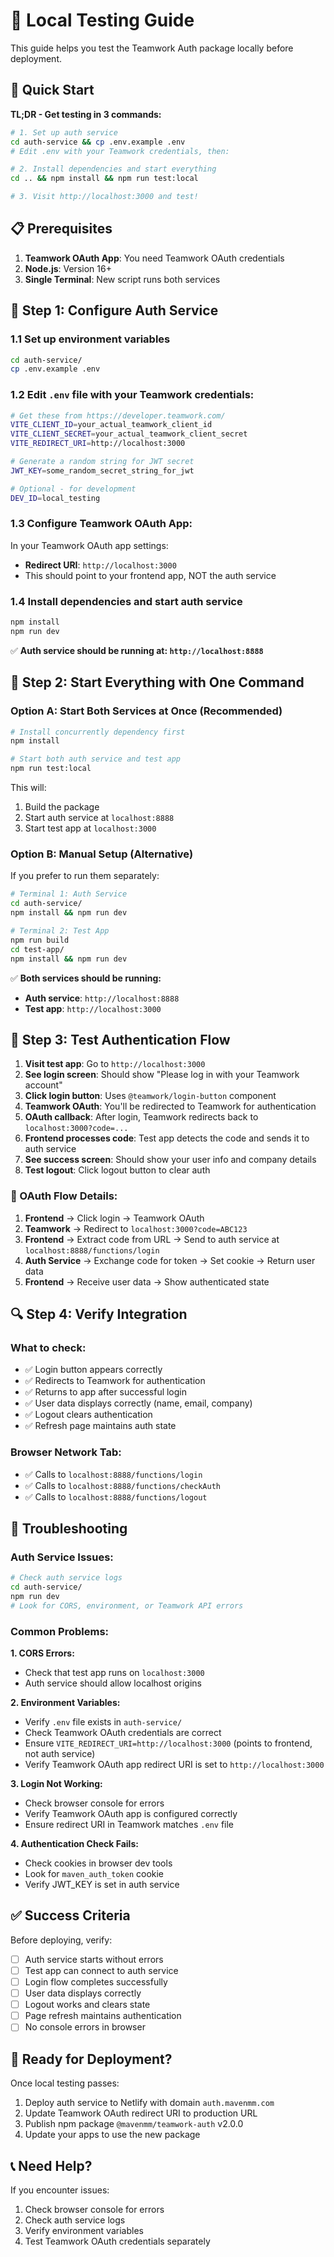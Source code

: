# 🧪 Local Testing Guide

This guide helps you test the Teamwork Auth package locally before deployment.

## 🚀 Quick Start

**TL;DR - Get testing in 3 commands:**
```bash
# 1. Set up auth service
cd auth-service && cp .env.example .env
# Edit .env with your Teamwork credentials, then:

# 2. Install dependencies and start everything
cd .. && npm install && npm run test:local

# 3. Visit http://localhost:3000 and test!
```

## 📋 Prerequisites

1. **Teamwork OAuth App**: You need Teamwork OAuth credentials
2. **Node.js**: Version 16+
3. **Single Terminal**: New script runs both services

## 🔧 Step 1: Configure Auth Service

### 1.1 Set up environment variables
```bash
cd auth-service/
cp .env.example .env
```

### 1.2 Edit `.env` file with your Teamwork credentials:
```bash
# Get these from https://developer.teamwork.com/
VITE_CLIENT_ID=your_actual_teamwork_client_id
VITE_CLIENT_SECRET=your_actual_teamwork_client_secret
VITE_REDIRECT_URI=http://localhost:3000

# Generate a random string for JWT secret
JWT_KEY=some_random_secret_string_for_jwt

# Optional - for development
DEV_ID=local_testing
```

### 1.3 Configure Teamwork OAuth App:
In your Teamwork OAuth app settings:
- **Redirect URI**: `http://localhost:3000`
- This should point to your frontend app, NOT the auth service

### 1.4 Install dependencies and start auth service
```bash
npm install
npm run dev
```

✅ **Auth service should be running at: `http://localhost:8888`**

## 🚀 Step 2: Start Everything with One Command

### Option A: Start Both Services at Once (Recommended)
```bash
# Install concurrently dependency first
npm install

# Start both auth service and test app
npm run test:local
```

This will:
1. Build the package
2. Start auth service at `localhost:8888`
3. Start test app at `localhost:3000`

### Option B: Manual Setup (Alternative)
If you prefer to run them separately:

```bash
# Terminal 1: Auth Service
cd auth-service/
npm install && npm run dev

# Terminal 2: Test App
npm run build
cd test-app/
npm install && npm run dev
```

✅ **Both services should be running:**
- **Auth service**: `http://localhost:8888`
- **Test app**: `http://localhost:3000`

## 🎯 Step 3: Test Authentication Flow

1. **Visit test app**: Go to `http://localhost:3000`
2. **See login screen**: Should show "Please log in with your Teamwork account"
3. **Click login button**: Uses `@teamwork/login-button` component
4. **Teamwork OAuth**: You'll be redirected to Teamwork for authentication
5. **OAuth callback**: After login, Teamwork redirects back to `localhost:3000?code=...`
6. **Frontend processes code**: Test app detects the code and sends it to auth service
7. **See success screen**: Should show your user info and company details
8. **Test logout**: Click logout button to clear auth

### 🔄 OAuth Flow Details:
1. **Frontend** → Click login → Teamwork OAuth
2. **Teamwork** → Redirect to `localhost:3000?code=ABC123`
3. **Frontend** → Extract code from URL → Send to auth service at `localhost:8888/functions/login`
4. **Auth Service** → Exchange code for token → Set cookie → Return user data
5. **Frontend** → Receive user data → Show authenticated state

## 🔍 Step 4: Verify Integration

### What to check:
- ✅ Login button appears correctly
- ✅ Redirects to Teamwork for authentication
- ✅ Returns to app after successful login
- ✅ User data displays correctly (name, email, company)
- ✅ Logout clears authentication
- ✅ Refresh page maintains auth state

### Browser Network Tab:
- ✅ Calls to `localhost:8888/functions/login`
- ✅ Calls to `localhost:8888/functions/checkAuth`
- ✅ Calls to `localhost:8888/functions/logout`

## 🐛 Troubleshooting

### Auth Service Issues:
```bash
# Check auth service logs
cd auth-service/
npm run dev
# Look for CORS, environment, or Teamwork API errors
```

### Common Problems:

**1. CORS Errors:**
- Check that test app runs on `localhost:3000`
- Auth service should allow localhost origins

**2. Environment Variables:**
- Verify `.env` file exists in `auth-service/`
- Check Teamwork OAuth credentials are correct
- Ensure `VITE_REDIRECT_URI=http://localhost:3000` (points to frontend, not auth service)
- Verify Teamwork OAuth app redirect URI is set to `http://localhost:3000`

**3. Login Not Working:**
- Check browser console for errors
- Verify Teamwork OAuth app is configured correctly
- Ensure redirect URI in Teamwork matches `.env` file

**4. Authentication Check Fails:**
- Check cookies in browser dev tools
- Look for `maven_auth_token` cookie
- Verify JWT_KEY is set in auth service

## ✅ Success Criteria

Before deploying, verify:
- [ ] Auth service starts without errors
- [ ] Test app can connect to auth service
- [ ] Login flow completes successfully
- [ ] User data displays correctly
- [ ] Logout works and clears state
- [ ] Page refresh maintains authentication
- [ ] No console errors in browser

## 🚀 Ready for Deployment?

Once local testing passes:
1. Deploy auth service to Netlify with domain `auth.mavenmm.com`
2. Update Teamwork OAuth redirect URI to production URL
3. Publish npm package `@mavenmm/teamwork-auth` v2.0.0
4. Update your apps to use the new package

## 📞 Need Help?

If you encounter issues:
1. Check browser console for errors
2. Check auth service logs
3. Verify environment variables
4. Test Teamwork OAuth credentials separately